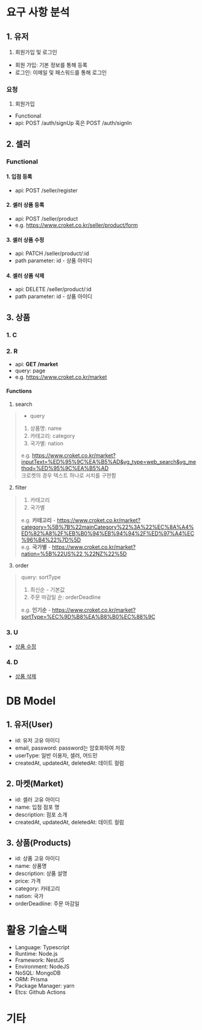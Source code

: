 # 요구 사항 분석

## 1. 유저

1. 회원가입 및 로그인

- 회원 가입: 기본 정보를 통해 등록
- 로그인: 이메일 및 패스워드를 통해 로그인

### 요청

1. 회원가입

- Functional
- api: POST /auth/signUp 혹은 POST /auth/signIn

## 2. 셀러

### Functional

#### 1. 입점 등록

- api: POST /seller/register

#### 2. 셀러 상품 등록

- api: POST /seller/product
- e.g. https://www.croket.co.kr/seller/product/form

#### 3. 셀러 상품 수정

- api: PATCH /seller/product/:id
- path parameter: id - 상품 아이디

#### 4. 셀러 상품 삭제

- api: DELETE /seller/product/:id
- path parameter: id - 상품 아이디
## 3. 상품

### 1. C

### 2. R

- api: **GET /market**
- query: page
- e.g. https://www.croket.co.kr/market

#### Functions

1. search
> - query
> 1. 상품명: name
> 2. 카테고리: category
> 3. 국가별: nation
> 
> e.g. https://www.croket.co.kr/market?inputText=%ED%95%9C%EA%B5%AD&yg_type=web_search&yg_method=%ED%95%9C%EA%B5%AD  
> 크로켓의 경우 텍스트 하나로 서치를 구현함

2. filter
> 1. 카테고리
> 2. 국가별
> 
> e.g. **카테고리** - https://www.croket.co.kr/market?category=%5B%7B%22mainCategory%22%3A%22%EC%8A%A4%ED%82%A8%2F%EB%B0%94%EB%94%94%2F%ED%97%A4%EC%96%B4%22%7D%5D  
> e.g. **국가별** - https://www.croket.co.kr/market?nation=%5B%22US%22,%22NZ%22%5D

3. order
> query: sortType
> 1. 최신순 - 기본값
> 2. 주문 마감일 순: orderDeadline
>
> e.g. **인기순** - https://www.croket.co.kr/market?sortType=%EC%9D%B8%EA%B8%B0%EC%88%9C

### 3. U

- [상품 수정](#3-셀러-상품-수정)

### 4. D

- [상품 삭제](#4-셀러-상품-삭제)

# DB Model

## 1. 유저(User)

- id: 유저 고유 아이디
- email, password: password는 암호화하여 저장
- userType: 일반 이용자, 셀러, 어드민
- createdAt, updatedAt, deletedAt: 데이트 컬럼

## 2. 마켓(Market)

- id: 셀러 고유 아이디
- name: 입점 점포 명
- description: 점포 소개
- createdAt, updatedAt, deletedAt: 데이트 컬럼

## 3. 상품(Products)
- id: 상품 고유 아이디
- name: 상품명
- description: 상품 설명
- price: 가격
- category: 카테고리
- nation: 국가
- orderDeadline: 주문 마감일

# 활용 기술스택

- Language: Typescript
- Runtime: Node.js
- Framework: NestJS
- Environment: NodeJS
- NoSQL: MongoDB
- ORM: Prisma
- Package Manager: yarn
- Etcs: Github Actions

# 기타


